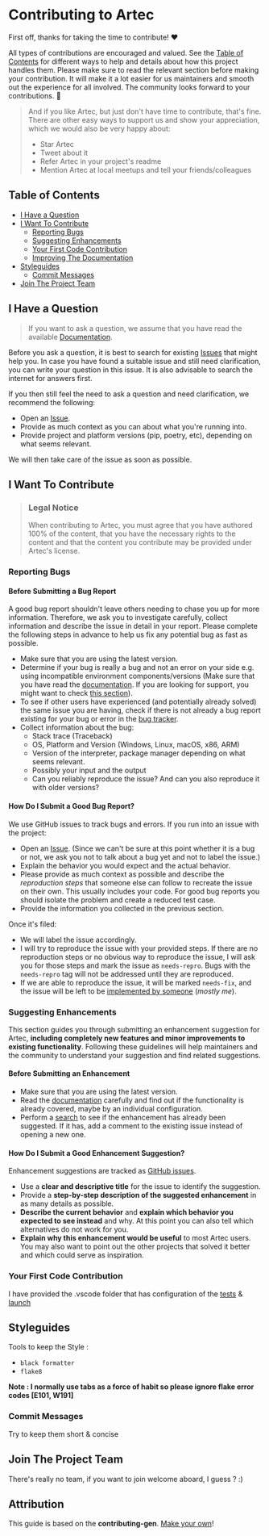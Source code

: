 
# Contributing to Artec

First off, thanks for taking the time to contribute! ❤️

All types of contributions are encouraged and valued. See the [Table of Contents](#table-of-contents) for different ways to help and details about how this project handles them. Please make sure to read the relevant section before making your contribution. It will make it a lot easier for us maintainers and smooth out the experience for all involved. The community looks forward to your contributions. 🎉

> And if you like Artec, but just don't have time to contribute, that's fine. There are other easy ways to support us and show your appreciation, which we would also be very happy about:
> - Star Artec
> - Tweet about it
> - Refer Artec in your project's readme
> - Mention Artec at local meetups and tell your friends/colleagues


## Table of Contents

- [I Have a Question](#i-have-a-question)
- [I Want To Contribute](#i-want-to-contribute)
  - [Reporting Bugs](#reporting-bugs)
  - [Suggesting Enhancements](#suggesting-enhancements)
  - [Your First Code Contribution](#your-first-code-contribution)
  - [Improving The Documentation](#improving-the-documentation)
- [Styleguides](#styleguides)
  - [Commit Messages](#commit-messages)
- [Join The Project Team](#join-the-project-team)



## I Have a Question

> If you want to ask a question, we assume that you have read the available [Documentation](https://github.com/HushmKun/Artec/blob/master/README.md).

Before you ask a question, it is best to search for existing [Issues](https://github.com/HushmKun/Artec/issues) that might help you. In case you have found a suitable issue and still need clarification, you can write your question in this issue. It is also advisable to search the internet for answers first.

If you then still feel the need to ask a question and need clarification, we recommend the following:

- Open an [Issue](https://github.com/HushmKun/Artec//issues/new).
- Provide as much context as you can about what you're running into.
- Provide project and platform versions (pip, poetry, etc), depending on what seems relevant.

We will then take care of the issue as soon as possible.


## I Want To Contribute

> ### Legal Notice 
> When contributing to Artec, you must agree that you have authored 100% of the content, that you have the necessary rights to the content and that the content you contribute may be provided under Artec's license.

### Reporting Bugs


#### Before Submitting a Bug Report

A good bug report shouldn't leave others needing to chase you up for more information. Therefore, we ask you to investigate carefully, collect information and describe the issue in detail in your report. Please complete the following steps in advance to help us fix any potential bug as fast as possible.

- Make sure that you are using the latest version.
- Determine if your bug is really a bug and not an error on your side e.g. using incompatible environment components/versions (Make sure that you have read the [documentation](https://github.com/HushmKun/Artec/blob/master/README.md). If you are looking for support, you might want to check [this section](#i-have-a-question)).
- To see if other users have experienced (and potentially already solved) the same issue you are having, check if there is not already a bug report existing for your bug or error in the [bug tracker](https://github.com/HushmKun/Artec/issues?q=label%3Abug).
- Collect information about the bug:
  - Stack trace (Traceback)
  - OS, Platform and Version (Windows, Linux, macOS, x86, ARM)
  - Version of the interpreter, package manager depending on what seems relevant.
  - Possibly your input and the output
  - Can you reliably reproduce the issue? And can you also reproduce it with older versions?

#### How Do I Submit a Good Bug Report?

We use GitHub issues to track bugs and errors. If you run into an issue with the project:

- Open an [Issue](https://github.com/HushmKun/Artec//issues/new). (Since we can't be sure at this point whether it is a bug or not, we ask you not to talk about a bug yet and not to label the issue.)
- Explain the behavior you would expect and the actual behavior.
- Please provide as much context as possible and describe the *reproduction steps* that someone else can follow to recreate the issue on their own. This usually includes your code. For good bug reports you should isolate the problem and create a reduced test case.
- Provide the information you collected in the previous section.

Once it's filed:

- We will label the issue accordingly.
- I will try to reproduce the issue with your provided steps. If there are no reproduction steps or no obvious way to reproduce the issue, I will ask you for those steps and mark the issue as `needs-repro`. Bugs with the `needs-repro` tag will not be addressed until they are reproduced.
- If we are able to reproduce the issue, it will be marked `needs-fix`, and the issue will be left to be [implemented by someone](#your-first-code-contribution)  (_mostly me_).



### Suggesting Enhancements

This section guides you through submitting an enhancement suggestion for Artec, **including completely new features and minor improvements to existing functionality**. Following these guidelines will help maintainers and the community to understand your suggestion and find related suggestions.


#### Before Submitting an Enhancement

- Make sure that you are using the latest version.
- Read the [documentation](https://github.com/HushmKun/Artec/blob/master/README.md) carefully and find out if the functionality is already covered, maybe by an individual configuration.
- Perform a [search](https://github.com/HushmKun/Artec/issues) to see if the enhancement has already been suggested. If it has, add a comment to the existing issue instead of opening a new one.


#### How Do I Submit a Good Enhancement Suggestion?

Enhancement suggestions are tracked as [GitHub issues](https://github.com/HushmKun/Artec/issues).

- Use a **clear and descriptive title** for the issue to identify the suggestion.
- Provide a **step-by-step description of the suggested enhancement** in as many details as possible.
- **Describe the current behavior** and **explain which behavior you expected to see instead** and why. At this point you can also tell which alternatives do not work for you.
- **Explain why this enhancement would be useful** to most Artec users. You may also want to point out the other projects that solved it better and which could serve as inspiration.



### Your First Code Contribution
I have provided the .vscode folder that has configuration of the [tests](.vscode/settings.json) & [launch](.vscode/launch.json)  

## Styleguides
Tools to keep the Style : 
* ```black formatter```
* ```flake8```

**Note : I normally use tabs as a force of habit so please ignore flake error codes [E101, W191]**
### Commit Messages
Try to keep them short & concise 

## Join The Project Team
There's really no team, if you want to join welcome aboard, I guess ? :)


## Attribution
This guide is based on the **contributing-gen**. [Make your own](https://github.com/bttger/contributing-gen)!
